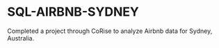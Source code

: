# SQL-AIRBNB-SYDNEY
Completed a project through CoRise to analyze Airbnb data for Sydney, Australia.
